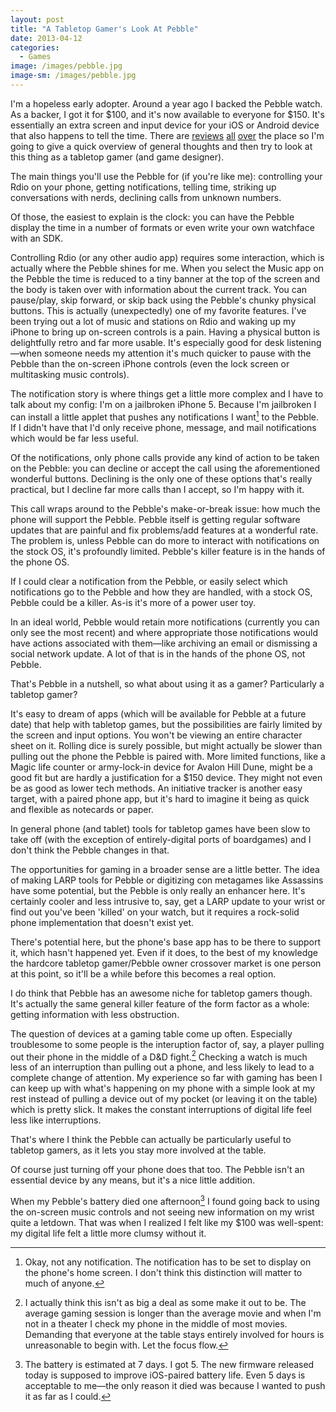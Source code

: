 ```yaml
---
layout: post
title: "A Tabletop Gamer's Look At Pebble"
date: 2013-04-12
categories:
  - Games
image: /images/pebble.jpg
image-sm: /images/pebble.jpg
---
```

I'm a hopeless early adopter. Around a year ago I backed the Pebble watch. As a backer, I got it for $100, and it's now available to everyone for $150. It's essentially an extra screen and input device for your iOS or Android device that also happens to tell the time. There are [reviews](http://www.ign.com/articles/2013/03/22/pebble-smartwatch-review) [all](http://www.slashgear.com/pebble-smartwatch-review-23270648/) [over](http://appleinsider.com/articles/13/03/19/review-pebble-smart-watch) the place so I'm going to give a quick overview of general thoughts and then try to look at this thing as a tabletop gamer (and game designer).

The main things you'll use the Pebble for (if you're like me): controlling your Rdio on your phone, getting notifications, telling time, striking up conversations with nerds, declining calls from unknown numbers.

Of those, the easiest to explain is the clock: you can have the Pebble display the time in a number of formats or even write your own watchface with an SDK.

Controlling Rdio (or any other audio app) requires some interaction, which is actually where the Pebble shines for me. When you select the Music app on the Pebble the time is reduced to a tiny banner at the top of the screen and the body is taken over with information about the current track. You can pause/play, skip forward, or skip back using the Pebble's chunky physical buttons. This is actually (unexpectedly) one of my favorite features. I've been trying out a lot of music and stations on Rdio and waking up my iPhone to bring up on-screen controls is a pain. Having a physical button is delightfully retro and far more usable. It's especially good for desk listening—when someone needs my attention it's much quicker to pause with the Pebble than the on-screen iPhone controls (even the lock screen or multitasking music controls).

The notification story is where things get a little more complex and I have to talk about my config: I'm on a jailbroken iPhone 5. Because I'm jailbroken I can install a little applet that pushes any notifications I want[^1] to the Pebble. If I didn't have that I'd only receive phone, message, and mail notifications which would be far less useful.

Of the notifications, only phone calls provide any kind of action to be taken on the Pebble: you can decline or accept the call using the aforementioned wonderful buttons. Declining is the only one of these options that's really practical, but I decline far more calls than I accept, so I'm happy with it.

This call wraps around to the Pebble's make-or-break issue: how much the phone will support the Pebble. Pebble itself is getting regular software updates that are painful and fix problems/add features at a wonderful rate. The problem is, unless Pebble can do more to interact with notifications on the stock OS, it's profoundly limited. Pebble's killer feature is in the hands of the phone OS.

If I could clear a notification from the Pebble, or easily select which notifications go to the Pebble and how they are handled, with a stock OS, Pebble could be a killer. As-is it's more of a power user toy.

In an ideal world, Pebble would retain more notifications (currently you can only see the most recent) and where appropriate those notifications would have actions associated with them—like archiving an email or dismissing a social network update. A lot of that is in the hands of the phone OS, not Pebble.

That's Pebble in a nutshell, so what about using it as a gamer? Particularly a tabletop gamer?

It's easy to dream of apps (which will be available for Pebble at a future date) that help with tabletop games, but the possibilities are fairly limited by the screen and input options. You won't be viewing an entire character sheet on it. Rolling dice is surely possible, but might actually be slower than pulling out the phone the Pebble is paired with. More limited functions, like a Magic life counter or army-lock-in device for Avalon Hill Dune, might be a good fit but are hardly a justification for a $150 device. They might not even be as good as lower tech methods. An initiative tracker is another easy target, with a paired phone app, but it's hard to imagine it being as quick and flexible as notecards or paper.

In general phone (and tablet) tools for tabletop games have been slow to take off (with the exception of entirely-digital ports of boardgames) and I don't think the Pebble changes in that.

The opportunities for gaming in a broader sense are a little better. The idea of making LARP tools for Pebble or digitizing con metagames like Assassins have some potential, but the Pebble is only really an enhancer here. It's certainly cooler and less intrusive to, say, get a LARP update to your wrist or find out you've been 'killed' on your watch, but it requires a rock-solid phone implementation that doesn't exist yet.

There's potential here, but the phone's base app has to be there to support it, which hasn't happened yet. Even if it does, to the best of my knowledge the hardcore tabletop gamer/Pebble owner crossover market is one person at this point, so it'll be a while before this becomes a real option.

I do think that Pebble has an awesome niche for tabletop gamers though. It's actually the same general killer feature of the form factor as a whole: getting information with less obstruction.

The question of devices at a gaming table come up often. Especially troublesome to some people is the interuption factor of, say, a player pulling out their phone in the middle of a D&D fight.[^2] Checking a watch is much less of an interruption than pulling out a phone, and less likely to lead to a complete change of attention. My experience so far with gaming has been I can keep up with what's happening on my phone with a simple look at my rest instead of pulling a device out of my pocket (or leaving it on the table) which is pretty slick. It makes the constant interruptions of digital life feel less like interruptions.

That's where I think the Pebble can actually be particularly useful to tabletop gamers, as it lets you stay more involved at the table.

Of course just turning off your phone does that too. The Pebble isn't an essential device by any means, but it's a nice little addition.

When my Pebble's battery died one afternoon[^3] I found going back to using the on-screen music controls and not seeing new information on my wrist quite a letdown. That was when I realized I felt like my $100 was well-spent: my digital life felt a little more clumsy without it.

[^1]: Okay, not any notification. The notification has to be set to display on the phone's home screen. I don't think this distinction will matter to much of anyone.
[^2]: I actually think this isn't as big a deal as some make it out to be. The average gaming session is longer than the average movie and when I'm not in a theater I check my phone in the middle of most movies. Demanding that everyone at the table stays entirely involved for hours is unreasonable to begin with. Let the focus flow.
[^3]: The battery is estimated at 7 days. I got 5. The new firmware released today is supposed to improve iOS-paired battery life. Even 5 days is acceptable to me—the only reason it died was because I wanted to push it as far as I could.